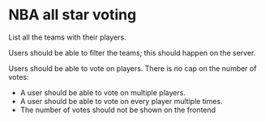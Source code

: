 # NBA all star voting

List all the teams with their players.

Users should be able to filter the teams; this should happen on the server.

Users should be able to vote on players.
There is no cap on the number of votes:
- A user should be able to vote on multiple players.
- A user should be able to vote on every player multiple times.
- The number of votes should not be shown on the frontend